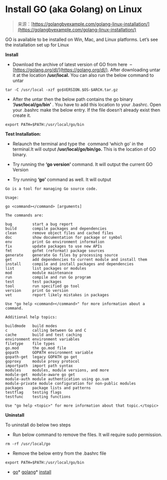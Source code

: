 <!--yml
category: 未分类
date: 2024-10-13 06:11:37
-->

# Install GO (aka Golang) on Linux

> 来源：[https://golangbyexample.com/golang-linux-installation/](https://golangbyexample.com/golang-linux-installation/)

GO is available to be installed on Win, Mac, and Linux platforms. Let’s see the installation set up for Linux

**Install**

*   Download the archive of latest version of GO from here  – [https://golang.org/dl/](https://golang.org/dl/). After downloading untar it at the location **/usr/local.** You can also run the below command to untar

```
tar -C /usr/local -xzf go$VERSION.$OS-$ARCH.tar.gz
```

*   After the untar then the below path contains the go binary **‘/usr/local/go/bin’** . You have to add this location to your .bashrc. Open your .bashrc make the below entry. If the file doesn’t already exist then create it.

```
export PATH=$PATH:/usr/local/go/bin
```

**Test Installation:**

*   Relaunch the terminal and type the  command ‘which go’ in the terminal.It will output **/usr/local/go/bin/go.** This is the location of GO binary.

*   Try running the **‘go version’** command. It will output the current GO Version

*   Try running **‘go’** command as well. It will output

```
Go is a tool for managing Go source code.

Usage:

go <command></command> [arguments]

The commands are:

bug         start a bug report
build       compile packages and dependencies
clean       remove object files and cached files
doc         show documentation for package or symbol
env         print Go environment information
fix         update packages to use new APIs
fmt         gofmt (reformat) package sources
generate    generate Go files by processing source
get         add dependencies to current module and install them
install     compile and install packages and dependencies
list        list packages or modules
mod         module maintenance
run         compile and run Go program
test        test packages
tool        run specified go tool
version     print Go version
vet         report likely mistakes in packages

Use "go help <command></command>" for more information about a command.

Additional help topics:

buildmode   build modes
c           calling between Go and C
cache       build and test caching
environment environment variables
filetype    file types
go.mod      the go.mod file
gopath      GOPATH environment variable
gopath-get  legacy GOPATH go get
goproxy     module proxy protocol
importpath  import path syntax
modules     modules, module versions, and more
module-get  module-aware go get
module-auth module authentication using go.sum
module-private module configuration for non-public modules
packages    package lists and patterns
testflag    testing flags
testfunc    testing functions

Use "go help <topic>" for more information about that topic.</topic>
```

**Uninstall**

To uninstall do below two steps

*   Run below command to remove the files. It will require sudo permission.

```
rm -rf /usr/local/go
```

*   Remove the below entry from the .bashrc file

```
export PATH=$PATH:/usr/local/go/bin
```

*   [go](https://golangbyexample.com/tag/go/)*   [golang](https://golangbyexample.com/tag/golang/)*   [install](https://golangbyexample.com/tag/install/)